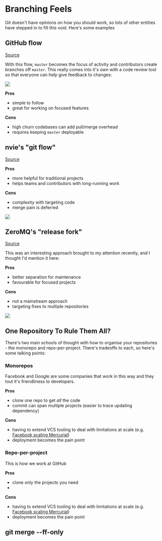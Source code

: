 # Branching Feels

Git doesn't have opinions on how you should work, so lots of other entities
have stepped in to fill this void. Here's some examples


## GitHub flow

[Source](http://scottchacon.com/2011/08/31/github-flow.html)

With this flow, `master` becomes the focus of activity and contributors create branches off `master`. This really comes into it's own with a code review tool so that everyone can help give feedback to changes:

![](https://camo.githubusercontent.com/3369c55fcbc0ad597bc1dfd9a8eac22f15d37f9e/68747470733a2f2f7777772e657665726e6f74652e636f6d2f73686172642f733139382f73682f61623938383935372d306132372d343637342d396538312d6464623539666234663263382f63636537323565646235646163373838316163633962633964623262643236612f646565702f302f5061737465642d496d6167652d323031342d30392d31372d31392d30322e706e67)

**Pros**

 - simple to follow
 - great for working on focused features

**Cons**

 - high churn codebases can add pull/merge overhead
 - requires keeping `master` deployable

## nvie's "git flow"

[Source](http://nvie.com/posts/a-successful-git-branching-model/)

**Pros**

 - more helpful for traditional projects
 - helps teams and contributors with long-running work

**Cons**

 - complexity with targeting code
 - merge pain is deferred

![](http://nvie.com/img/git-model@2x.png)

##  ZeroMQ's "release fork"

[Source](http://hintjens.com/blog:24)

This was an interesting approach brought to my attention recently, and I thought I'd mention it here:

**Pros**

 - better separation for maintenance
 - favourable for focused projects

**Cons**

 - not a mainstream approach
 - targeting fixes to multiple repositories

![](https://cloud.githubusercontent.com/assets/359239/9109221/4d27712a-3c77-11e5-9d3f-f7a3e7805ca9.png)

## One Repository To Rule Them All?

There's two main schools of thought with how to organise your repositories - the monorepo and repo-per-project. There's tradeoffs to each, so here's some talking points:

### Monorepos

Facebook and Google are some companies that work in this way and they tout it's friendliness to developers.

**Pros**

 - clone one repo to get *all* the code
 - commit can span multiple projects (easier to trace updating dependency)

**Cons**

 - having to extend VCS tooling to deal with limitations at scale (e.g. [Facebook scaling Mercurial](https://code.facebook.com/posts/218678814984400/scaling-mercurial-at-facebook/))
 - deployment becomes the pain point


### Repo-per-project

This is how we work at GitHub

**Pros**

 - clone only the projects you need
 -

**Cons**

 - having to extend VCS tooling to deal with limitations at scale (e.g. [Facebook scaling Mercurial](https://code.facebook.com/posts/218678814984400/scaling-mercurial-at-facebook/))
 - deployment becomes the pain point



## git merge --ff-only
